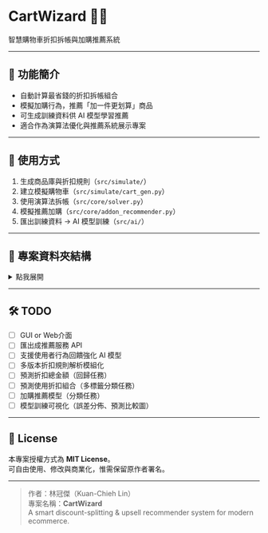 # CartWizard 🧙‍♂️  
智慧購物車折扣拆帳與加購推薦系統

---

## 🧠 功能簡介
- 自動計算最省錢的折扣拆帳組合
- 模擬加購行為，推薦「加一件更划算」商品
- 可生成訓練資料供 AI 模型學習推薦
- 適合作為演算法優化與推薦系統展示專案

---

## 🚀 使用方式
1. 生成商品庫與折扣規則（`src/simulate/`）
2. 建立模擬購物車（`src/simulate/cart_gen.py`）
3. 使用演算法拆帳（`src/core/solver.py`）
4. 模擬推薦加購（`src/core/addon_recommender.py`）
5. 匯出訓練資料 → AI 模型訓練（`src/ai/`）

---

## 📁 專案資料夾結構

<details>
<summary>點我展開</summary>

<br>

```text
CartWizard/
├── data/                 # ✅ 測試資料與輸出資料
│   ├── raw/              # 原始商品庫、折扣規則（JSON/CSV）
│   ├── carts/            # 模擬生成的購物車資料
│   ├── results/          # 拆帳結果資料
│   └── training/         # AI 訓練資料（X, Y）
│       ├── X.jsonl
│       ├── Y.jsonl
│       ├── X_addon.jsonl
│       └── Y_addon.jsonl
│
├── src/                  # ✅ 所有 Python 程式碼
│   ├── core/             # 核心邏輯：拆帳演算法、加購模擬
│   │   ├── cart.py
│   │   ├── discount.py
│   │   └── solver.py
│   ├── simulate/         # 測資模擬器（購物車、折扣、商品）
│   │   ├── product_gen.py
│   │   ├── cart_gen.py
│   │   └── discount_gen.py
│   ├── ai/               # AI 模型與訓練
│   │   ├── build_dataset.py
│   │   ├── build_addon_dataset.py
│   │   ├── train_model.py
│   │   └── train_addon_model.py
│   └── utils/            # 工具模組（JSON/CSV處理、格式轉換）
│       └── io_utils.py
│
├── notebooks/            # 測試、視覺化、分析 Jupyter 筆記本
│   └── analysis.ipynb
├── tests/                # 單元測試（pytest 或 unittest）
│   └── test_solver.py
├── README.md             # ✅ 專案說明
├── requirements.txt      # 安裝所需套件
├── .gitignore            # 忽略項目
└── LICENSE               # 授權（可選 MIT 或 CC0）
```

</details>

---

## 🛠 TODO
- [ ] GUI or Web介面
- [ ] 匯出成推薦服務 API
- [ ] 支援使用者行為回饋強化 AI 模型
- [ ] 多版本折扣規則解析模組化
- [ ] 預測折扣總金額（回歸任務）
- [ ] 預測使用折扣組合（多標籤分類任務）
- [ ] 加購推薦模型（分類任務）
- [ ] 模型訓練可視化（誤差分佈、預測比較圖）

---

## 📜 License

本專案授權方式為 **MIT License**。  
可自由使用、修改與商業化，惟需保留原作者署名。

---

> 作者：林冠傑（Kuan-Chieh Lin）  
> 專案名稱：**CartWizard**  
> A smart discount-splitting & upsell recommender system for modern ecommerce.